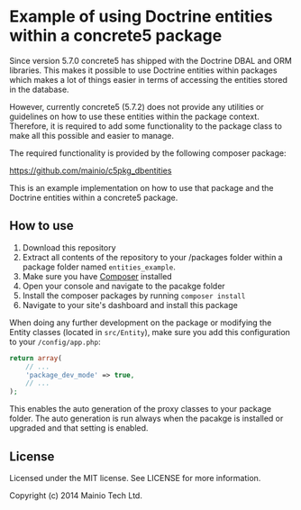 # Example of using Doctrine entities within a concrete5 package

Since version 5.7.0 concrete5 has shipped with the Doctrine DBAL and ORM
libraries. This makes it possible to use Doctrine entities within packages
which makes a lot of things easier in terms of accessing the entities stored
in the database.

However, currently concrete5 (5.7.2) does not provide any utilities or
guidelines on how to use these entities within the package context. Therefore,
it is required to add some functionality to the package class to make all this
possible and easier to manage.

The required functionality is provided by the following composer package:

https://github.com/mainio/c5pkg_dbentities

This is an example implementation on how to use that package and the Doctrine
entities within a concrete5 package. 


## How to use

1. Download this repository
2. Extract all contents of the repository to your /packages folder within a
   package folder named `entities_example`.
3. Make sure you have [Composer](https://getcomposer.org/) installed
4. Open your console and navigate to the pacakge folder
5. Install the composer packages by running `composer install`
6. Navigate to your site's dashboard and install this package

When doing any further development on the package or modifying the Entity
classes (located in `src/Entity`), make sure you add this configuration to your
`/config/app.php`:

```php
return array(
    // ...
    'package_dev_mode' => true,
    // ...
);
```

This enables the auto generation of the proxy classes to your package folder.
The auto generation is run always when the pacakge is installed or upgraded
and that setting is enabled.


## License

Licensed under the MIT license. See LICENSE for more information.

Copyright (c) 2014 Mainio Tech Ltd.